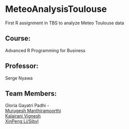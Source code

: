 # MeteoAnalysisToulouse
First R assignment in TBS to analyze Meteo Toulouse data

## Course:
Advanced R Programming for Business

## Professor:
Serge Nyawa

## Team Members:
Gloria  Gayatri Padhi - <GITID> <br>
[Murugesh Manthiramoorthi](https://github.com/murugeshmanthiramoorthi) <br>
[Kalairani Vignesh](https://github.com/kalairanivignesh) <br>
[XinPeng Li/Sibyl](https://github.com/Poppypop29) <br>
